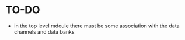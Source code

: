 # TO-DO

- in the top level mdoule there must be some association with the data channels and data banks
